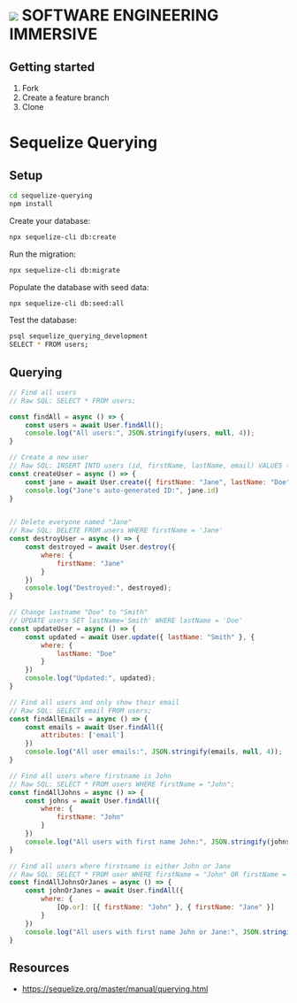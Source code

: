 # ![](https://ga-dash.s3.amazonaws.com/production/assets/logo-9f88ae6c9c3871690e33280fcf557f33.png)  SOFTWARE ENGINEERING IMMERSIVE

## Getting started

1. Fork
1. Create a feature branch
1. Clone

# Sequelize Querying

## Setup

```sh
cd sequelize-querying
npm install
```

Create your database:

```sh
npx sequelize-cli db:create
```

Run the migration:

```sh
npx sequelize-cli db:migrate
```

Populate the database with seed data:

```sh
npx sequelize-cli db:seed:all
```

Test the database:

```sh
psql sequelize_querying_development
SELECT * FROM users;
```

## Querying

```js
// Find all users
// Raw SQL: SELECT * FROM users;

const findAll = async () => {
    const users = await User.findAll();
    console.log("All users:", JSON.stringify(users, null, 4));
}

// Create a new user
// Raw SQL: INSERT INTO users (id, firstName, lastName, email) VALUES (DEFAULT, 'Jane', 'Doe', 'jane@jane.com')
const createUser = async () => {
    const jane = await User.create({ firstName: "Jane", lastName: "Doe", email: "jane@jane.com" })
    console.log("Jane's auto-generated ID:", jane.id)
}


// Delete everyone named "Jane"
// Raw SQL: DELETE FROM users WHERE firstName = 'Jane'
const destroyUser = async () => {
    const destroyed = await User.destroy({
        where: {
            firstName: "Jane"
        }
    })
    console.log("Destroyed:", destroyed);
}

// Change lastname "Doe" to "Smith"
// UPDATE users SET lastName='Smith' WHERE lastName = 'Doe'
const updateUser = async () => {
    const updated = await User.update({ lastName: "Smith" }, {
        where: {
            lastName: "Doe"
        }
    })
    console.log("Updated:", updated);
}

// Find all users and only show their email
// Raw SQL: SELECT email FROM users;
const findAllEmails = async () => {
    const emails = await User.findAll({
        attributes: ['email']
    })
    console.log("All user emails:", JSON.stringify(emails, null, 4));
}

// Find all users where firstname is John
// Raw SQL: SELECT * FROM users WHERE firstName = "John";
const findAllJohns = async () => {
    const johns = await User.findAll({
        where: {
            firstName: "John"
        }
    })
    console.log("All users with first name John:", JSON.stringify(johns, null, 4));
}

// Find all users where firstname is either John or Jane
// Raw SQL: SELECT * FROM user WHERE firstName = "John" OR firstName = "Jane";
const findAllJohnsOrJanes = async () => {
    const johnOrJanes = await User.findAll({
        where: {
            [Op.or]: [{ firstName: "John" }, { firstName: "Jane" }]
        }
    })
    console.log("All users with first name John or Jane:", JSON.stringify(johnOrJanes, null, 4));
}
```

## Resources

- https://sequelize.org/master/manual/querying.html
